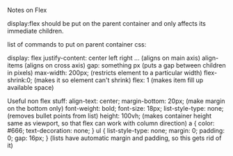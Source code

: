Notes on Flex

display:flex should be put on the parent container and only affects its immediate children.

list of commands to put on parent container css:

display: flex
justify-content: center left right ... (aligns on main axis)
align-items (aligns on cross axis)
gap: something px (puts a gap between children in pixels)
max-width: 200px; (restricts element to a particular width)
flex-shrink:0; (makes it so element can't shrink)
flex: 1 (makes item fill up available space)

Useful non flex stuff:
align-text: center;
margin-bottom: 20px; (make margin on the bottom only)
font-weight: bold; 
font-size: 18px;
list-style-type: none; (removes bullet points from list)
height: 100vh; (makes container height same as viewport, so that flex can work with column direction)
a {
  color: #666;
  text-decoration: none;
}
ul {
  list-style-type: none;
  margin: 0;
  padding: 0;
  gap: 16px;
} (lists have automatic margin and padding, so this gets rid of it)



